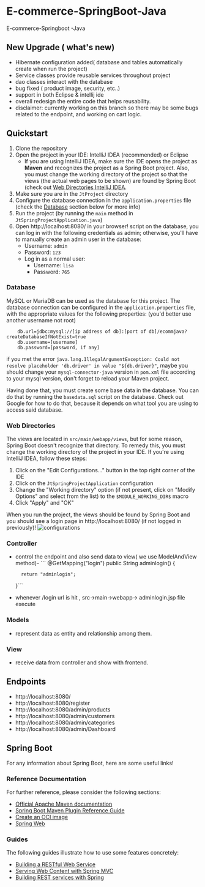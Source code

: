 # E-commerce-SpringBoot-Java
E-commerce-Springboot -Java


## New Upgrade ( what's new)
- Hibernate configuration added( database and tables automatically create when run the project)
- Service classes provide reusable services throughout project
- dao classes interact with the database 
- bug fixed ( product image, security, etc..)
- support in both Eclipse & intellij ide
- overall redesign the entire code that helps reusability. 
- disclaimer: currently working on this branch so there may be some bugs related to the endpoint, and working on cart logic.
  
## Quickstart

1. Clone the repository
2. Open the project in your IDE: IntelliJ IDEA (recommended) or Eclipse
    * If you are using IntelliJ IDEA, make sure the IDE opens the project as **Maven** and recognizes the project as a Spring Boot project. Also, you must change the working directory of the project so that the views (the actual web pages to be shown) are found by Spring Boot (check out [Web Directories IntelliJ IDEA](#web-directories).
3. Make sure you are in the `JtProject` directory
4. Configure the database connection in the `application.properties` file (check the [Database](#database) section below for more info)
5. Run the project (by running the `main` method in `JtSpringProjectApplication.java`)
6. Open http://localhost:8080/ in your browser!
  script on the database, you can log in with the following credentials as admin; otherwise, you'll have to manually create an admin user in the database:
     * Username: `admin`
     * Password: `123`
   * Log in as a normal user:
     * Username: `lisa`
     * Password: `765`

### Database

MySQL or MariaDB can be used as the database for this project. The database connection can be configured in the `application.properties` file, with the appropriate values for the following properties:
(you'd better use another username not root)
```properties
    db.url=jdbc:mysql://[ip address of db]:[port of db]/ecommjava?createDatabaseIfNotExist=true
    db.username=[username]
    db.password=[password, if any]
```

if you met the error `java.lang.IllegalArgumentException: Could not resolve placeholder 'db.driver' in value "${db.driver}"`, maybe you should change your `mysql-connector-java` version in `pom.xml` file according to your mysql version, don't forget to reload your Maven project.

Having done that, you must create some base data in the database. You can do that by running the `basedata.sql` script on the database. Check out Google for how to do that, because it depends on what tool you are using to access said database. 

### Web Directories

The views are located in `src/main/webapp/views`, but for some reason, Spring Boot doesn't recognize that directory. To remedy this, you must change the working directory of the project in your IDE. If you're using IntelliJ IDEA, follow these steps:

1. Click on the "Edit Configurations..." button in the top right corner of the IDE
2. Click on the `JtSpringProjectApplication` configuration
3. Change the "Working directory" option (if not present, click on "Modify Options" and select from the list) to the `$MODULE_WORKING_DIR$` macro
4. Click "Apply" and "OK"


When you run the project, the views should be found by Spring Boot and you should see a login page in http://localhost:8080/ (if not logged in previously)!
![configurations](image.png)


### Controller
- control the endpoint and also send data to view( we use ModelAndView method)- ``` @GetMapping("login")
	public String adminlogin() {
		
		return "adminlogin";
	}```
- whenever /login url is hit , src->main->webapp-> adminlogin.jsp file execute
### Models
- represent data as entity and relationship among them.

### View
- receive data from controller and show with frontend.

## Endpoints
- http://localhost:8080/
- http://localhost:8080/register
- http://localhost:8080/admin/products
- http://localhost:8080/admin/customers
- http://localhost:8080/admin/categories
- http://localhost:8080/admin/Dashboard


## Spring Boot

For any information about Spring Boot, here are some useful links!

### Reference Documentation
For further reference, please consider the following sections:

* [Official Apache Maven documentation](https://maven.apache.org/guides/index.html)
* [Spring Boot Maven Plugin Reference Guide](https://docs.spring.io/spring-boot/docs/2.6.4/maven-plugin/reference/html/)
* [Create an OCI image](https://docs.spring.io/spring-boot/docs/2.6.4/maven-plugin/reference/html/#build-image)
* [Spring Web](https://docs.spring.io/spring-boot/docs/2.6.4/reference/htmlsingle/#boot-features-developing-web-applications)

### Guides
The following guides illustrate how to use some features concretely:

* [Building a RESTful Web Service](https://spring.io/guides/gs/rest-service/)
* [Serving Web Content with Spring MVC](https://spring.io/guides/gs/serving-web-content/)
* [Building REST services with Spring](https://spring.io/guides/tutorials/bookmarks/)





